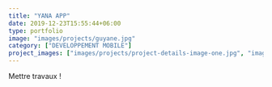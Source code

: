 ```yaml
---
title: "YANA APP"
date: 2019-12-23T15:55:44+06:00
type: portfolio
image: "images/projects/guyane.jpg"
category: ["DEVELOPPEMENT MOBILE"]
project_images: ["images/projects/project-details-image-one.jpg", "images/projects/project-details-image-two.jpg"]
---
```


Mettre travaux !